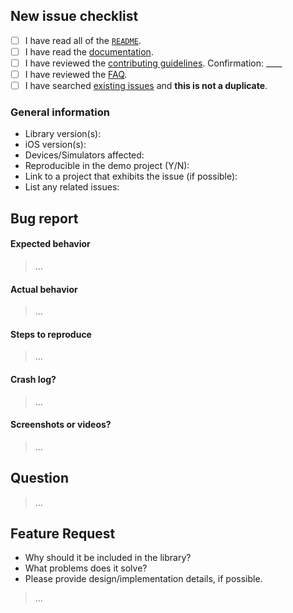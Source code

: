 ## New issue checklist
<!-- Before submitting this issue, make sure you have done the following -->

- [ ] I have read all of the [`README`](https://github.com/jessesquires/JSQMessagesViewController/blob/develop/README.md).
- [ ] I have read the [documentation](http://cocoadocs.org/docsets/JSQMessagesViewController/).
- [ ] I have reviewed the [contributing guidelines](https://github.com/jessesquires/JSQMessagesViewController/blob/develop/.github/CONTRIBUTING.md). Confirmation: ____
- [ ] I have reviewed the [FAQ](https://github.com/jessesquires/JSQMessagesViewController/blob/develop/Documentation/faq.md).
- [ ] I have searched [existing issues](https://github.com/jessesquires/JSQMessagesViewController/issues?q=is%3Aissue+sort%3Acreated-desc) and **this is not a duplicate**.

### General information

- Library version(s):
- iOS version(s):
- Devices/Simulators affected:
- Reproducible in the demo project (Y/N): 
- Link to a project that exhibits the issue (if possible):
- List any related issues:

## Bug report
<!-- If this is a bug report, please provide the following information. Otherwise, you can delete this section. -->

#### Expected behavior

> ...

#### Actual behavior

> ...

#### Steps to reproduce

> ...

#### Crash log?
<!-- Can you provide a crash log? -->

>...

#### Screenshots or videos?
<!-- Can you provide screenshots, GIFs, or videos showing the issue? -->

> ...

## Question
<!-- If this is a question, please provide the following information. Otherwise, you can delete this section. -->

>...

## Feature Request
<!-- If this is a feature request, please provide the following information. Otherwise, you can delete this section. -->

- Why should it be included in the library?
- What problems does it solve?
- Please provide design/implementation details, if possible.

> ...

